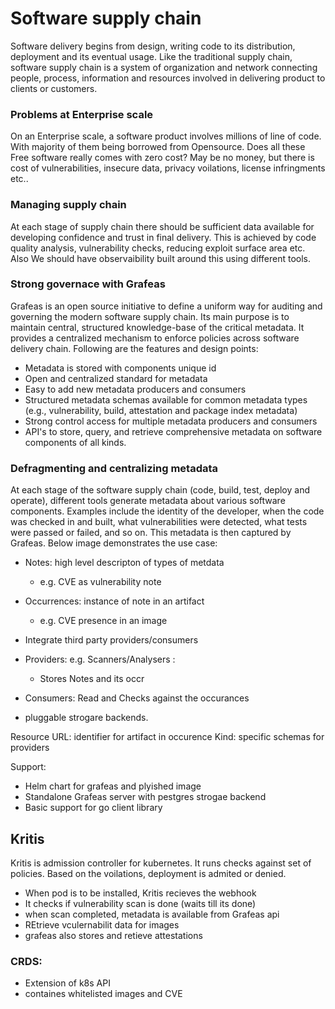 # Software supply chain
Software delivery begins from design, writing code to its distribution, deployment and its eventual usage. Like the traditional supply chain, software supply chain is a system of organization and network connecting people, process, information and resources involved in delivering product to clients or customers.

### Problems at Enterprise scale
On an Enterprise scale, a software product involves millions of line of code. With majority of them being borrowed from Opensource. Does all these Free software really comes with zero cost? May be no money, but there is cost of  vulnerabilities, insecure data, privacy voilations, license infringments etc..

### Managing supply chain
At each stage of supply chain there should be sufficient data available for developing confidence and trust in final delivery. This is achieved by code quality analysis, vulnerability checks, reducing exploit surface area etc. Also We should have observaibility built around this using different tools.

### Strong governace with Grafeas
Grafeas is an open source initiative to define a uniform way for auditing and governing the modern software supply chain. Its main purpose is to maintain central, structured knowledge-base of the critical metadata. It provides a centralized mechanism to enforce policies across software delivery chain.
Following are the features and design points:
- Metadata is stored with components unique id
- Open and centralized standard for metadata
- Easy to add new metadata producers and consumers
- Structured metadata schemas available for common metadata types (e.g., vulnerability, build, attestation and package index metadata)
- Strong control access for multiple metadata producers and consumers
- API's to store, query, and retrieve comprehensive metadata on software components of all kinds.

### Defragmenting and centralizing metadata 
At each stage of the software supply chain (code, build, test, deploy and operate), different tools generate metadata about various software components. Examples include the identity of the developer, when the code was checked in and built, what vulnerabilities were detected, what tests were passed or failed, and so on. This metadata is then captured by Grafeas.
Below image demonstrates the use case:


- Notes: high level descripton of types of metdata
  - e.g. CVE as vulnerability note
  
- Occurrences: instance of note in an artifact
  - e.g. CVE presence in an image
- Integrate third party providers/consumers
- Providers: e.g. Scanners/Analysers :
  - Stores Notes and its occr
- Consumers: Read and Checks against the occurances
- pluggable strogare backends.

Resource URL: identifier for artifact in occurence
Kind: specific schemas for providers

Support:
- Helm chart for grafeas and plyished image
- Standalone Grafeas server with pestgres strogae backend
- Basic support for go client library

## Kritis
Kritis is admission controller for kubernetes. It runs checks against set of policies. Based on the voilations, deployment is admited or denied. 


- When pod is to be installed, Kritis recieves the webhook
- It checks if vulnerability scan is done (waits till its done)
- when scan completed, metadata is available from Grafeas api
- REtrieve vculernabilit data for images
- grafeas also stores and retieve attestations

### CRDS:
- Extension of k8s API
- containes whitelisted images and CVE


